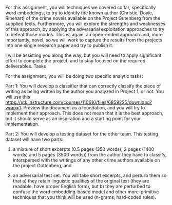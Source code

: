 For this assignment, you will techniques we covered so far, specifically word embeddings, to try to identify the known author (Christie, Doyle, Rinehart) of the crime novels available on the Project Gutenberg from the supplied texts. Furthermore, you will explore the strengths and weaknesses of this approach, by applying the adversarial exploitation approaches to try to defeat those modes.  This is, again, an open-ended approach and, more importantly, novel, so we will work to capture the results from the projects into one single research paper and try to publish it.

I will be assisting you along the way, but you will need to apply significant effort to complete the project, and to stay focused on the required deliverables.
Tasks

For the assignment, you will be doing two specific analytic tasks:

Part 1: You will develop a classifier that can correctly classify the piece of writing as being written by the author you analyzed in Project 1, or not. You will use this https://utk.instructure.com/courses/110610/files/6859225/download?wrap=1. Preview the document as a foundation, and you will try to implement their approach. This does not mean that it is the best approach, but it should serve as an inspiration and a starting point for your implementation.

Part 2: You will develop a testing dataset for the other team. This testing dataset will have two parts:

1. a mixture of short excerpts (0.5 pages (350 words), 2 pages (1400 words)  and 5 pages (3500 words)) from the author they have to classify, interspersed with the writings of any other crime authors available on the project Guttenberg, and

2. an adversarial test set. You will take short excerpts, and perturb them so that a) they retain linguistic qualities of the original text (they are readable, have proper English form), but b) they are perturbed to confuse the word embedding-based model and other more-primitive techniques that you think will be used (n-grams, hard-coded rules).

